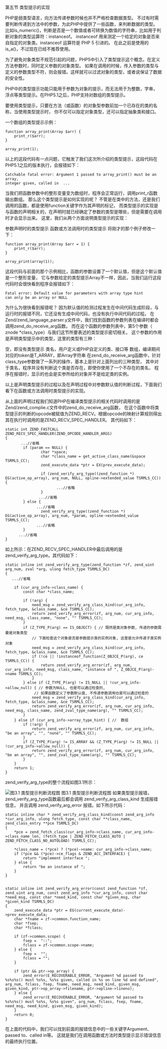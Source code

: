 第五节 类型提示的实现

PHP是弱类型语言，向方法传递参数时候也并不严格检查数据类型。 不过有时需要判断传递到方法中的参数，为此PHP中提供了一些函数，来判断数据的类型。 比如is_numeric()，判断是否是一个数值或者可转换为数值的字符串，比如用于判断对象的类型运算符：instanceof。 instanceof 用来测定一个给定的对象是否来自指定的对象类。instanceof 运算符是 PHP 5 引进的。 在此之前是使用的is_a()，不过现在已经不推荐使用。

为了避免对象类型不规范引起的问题，PHP5中引入了类型提示这个概念。在定义方法参数时，同时定义参数的对象类型。 如果在调用的时候，传入参数的类型与定义的参数类型不符，则会报错。这样就可以过滤对象的类型，或者说保证了数据的安全性。

PHP中的类型提示功能只能用于参数为对象的提示，而无法用于为整数，字串，浮点等类型提示。在PHP5.1之后，PHP支持对数组的类型提示。

要使用类型提示，只要在方法（或函数）的对象型参数前加一个已存在的类的名称，当使用类型提示时， 你不仅可以指定对象类型，还可以指定抽象类和接口。

一个数组的类型提示示例：

    function array_print(Array $arr) {
        print_r($arr);
    }
     
    array_print(1);
以上的这段代码有一点问题，它触发了我们这次所介绍的类型提示，这段代码在PHP5.1之后的版本执行，会报错如下：

    Catchable fatal error: Argument 1 passed to array_print() must be an array, 
    integer given, called in  ...
当我们把函数参数中的整形变量变为数组时，程序会正常运行，调用print_r函数输出数组。 那么这个类型提示是如何实现的呢？ 不管是在类中的方法，还是我们调用的函数，都是使用function关键字作为其声明的标记， 而类型提示的实现是与函数的声明相关的，在声明时就已经确定了参数的类型是哪些，但是需要在调用时才会显示出来。 这里，我们从两个方面说明类型提示的实现：

参数声明时的类型提示
函数或方法调用时的类型提示
将刚才的那个例子修改一下：

    function array_print(Array $arr = 1) {
        print_r($arr);
    }
     
    array_print(array(1));
这段代码与前面的那个示例相比，函数的参数设置了一个默认值，但是这个默认值是一个整形变量， 它与参数给定的类型提示Array不一样，因此，当我们运行这段代码时会很快看到程序会报错如下：

    Fatal error: Default value for parameters with array type hint 
    can only be an array or NULL
为什么为很快看到报错呢？ 因为默认值的检测过程发生在中间代码生成阶段，与运行时的报错不同，它还没有生成中间代码，也没有执行中间代码的过程。 在Zend/zend_language_parser.y文件中，我们找到函数的参数列表在编译时都会调用zend_do_receive_arg函数。 而在这个函数的参数列表中，第5个参数（ znode *class_type）与我们这节所要表述的类型提示密切相关。 这个参数的作用是声明类型提示中的类型，这里的类型有三种：

空，即没有类型提示
类名，用户定义或PHP自定义的类、接口等
数组，编译期间对应的token是T_ARRAY，即Array字符串
在zend_do_receive_arg函数中，针对class_type参数做了一系列的操作，基本上是针对上面列出的三种类型， 其中对于类名，程序并没有判断这个类是否存在，即使你使用了一个不存在的类名， 程序在报错时，显示的也会是实参所给的对象并不是给定类的实例。

以上是声明类型提示的过程以及在声明过程中对参数默认值的判断过程，下面我们看下在函数或方法调用时类型提示的实现。

从上面的声明过程我们知道PHP在编译类型提示的相关代码时调用的是Zend/zend_complie.c文件中的zend_do_receive_arg函数， 在这个函数中将类型提示的判断的opcode被赋值为ZEND_RECV。根据opcode的映射计算规则得出其在执行时调用的是ZEND_RECV_SPEC_HANDLER。 其代码如下：

    static int ZEND_FASTCALL  ZEND_RECV_SPEC_HANDLER(ZEND_OPCODE_HANDLER_ARGS)
    {
           ...//省略
            if (param == NULL) {
                    char *space;
                    char *class_name = get_active_class_name(&space TSRMLS_CC);
                    zend_execute_data *ptr = EX(prev_execute_data);
     
                    if (zend_verify_arg_type((zend_function *) EG(active_op_array), arg_num, NULL, opline->extended_value TSRMLS_CC)) {
                           ...//省略
                    }
                   ...//省略
            } else {
                  ...//省略
                    zend_verify_arg_type((zend_function *) EG(active_op_array), arg_num, *param, opline->extended_value TSRMLS_CC);
                  ...//省略
            }
          ...//省略
    }
如上所示：在ZEND_RECV_SPEC_HANDLER中最后调用的是zend_verify_arg_type。其代码如下：

    static inline int zend_verify_arg_type(zend_function *zf, zend_uint arg_num, zval *arg, ulong fetch_type TSRMLS_DC)
    {
       ...//省略
     
        if (cur_arg_info->class_name) {
            const char *class_name;
     
            if (!arg) {
                need_msg = zend_verify_arg_class_kind(cur_arg_info, fetch_type, &class_name, &ce TSRMLS_CC);
                return zend_verify_arg_error(zf, arg_num, cur_arg_info, need_msg, class_name, "none", "" TSRMLS_CC);
            }
            if (Z_TYPE_P(arg) == IS_OBJECT) { // 既然是类对象参数, 传递的参数需要是对象类型
                // 下面检查这个对象是否是参数提示类的实例对象, 这里是允许传递子类实例对象
                need_msg = zend_verify_arg_class_kind(cur_arg_info, fetch_type, &class_name, &ce TSRMLS_CC);
                if (!ce || !instanceof_function(Z_OBJCE_P(arg), ce TSRMLS_CC)) {
                    return zend_verify_arg_error(zf, arg_num, cur_arg_info, need_msg, class_name, "instance of ", Z_OBJCE_P(arg)->name TSRMLS_CC);
                }
            } else if (Z_TYPE_P(arg) != IS_NULL || !cur_arg_info->allow_null) { // 参数为NULL, 也是可以通过检查的,
                 // 如果函数定义了参数默认值, 不传递参数调用也是可以通过检查的
                need_msg = zend_verify_arg_class_kind(cur_arg_info, fetch_type, &class_name, &ce TSRMLS_CC);
                return zend_verify_arg_error(zf, arg_num, cur_arg_info, need_msg, class_name, zend_zval_type_name(arg), "" TSRMLS_CC);
            }
        } else if (cur_arg_info->array_type_hint) { //  数组
            if (!arg) {
                return zend_verify_arg_error(zf, arg_num, cur_arg_info, "be an array", "", "none", "" TSRMLS_CC);
            }
            if (Z_TYPE_P(arg) != IS_ARRAY && (Z_TYPE_P(arg) != IS_NULL || !cur_arg_info->allow_null)) {
                return zend_verify_arg_error(zf, arg_num, cur_arg_info, "be an array", "", zend_zval_type_name(arg), "" TSRMLS_CC);
            }
        }
        return 1;
    }
zend_verify_arg_type的整个流程如图3.1所示：

![图3.1 类型提示判断流程图](./img/03-05-01-type-hint.jpg)
图3.1 类型提示判断流程图
如果类型提示报错，zend_verify_arg_type函数最后都会调用 zend_verify_arg_class_kind 生成报错信息， 并且调用 zend_verify_arg_error 报错。如下所示代码：

    static inline char * zend_verify_arg_class_kind(const zend_arg_info *cur_arg_info, ulong fetch_type, const char **class_name, zend_class_entry **pce TSRMLS_DC)
    {
        *pce = zend_fetch_class(cur_arg_info->class_name, cur_arg_info->class_name_len, (fetch_type | ZEND_FETCH_CLASS_AUTO | ZEND_FETCH_CLASS_NO_AUTOLOAD) TSRMLS_CC);
     
        *class_name = (*pce) ? (*pce)->name: cur_arg_info->class_name;
        if (*pce && (*pce)->ce_flags & ZEND_ACC_INTERFACE) {
            return "implement interface ";
        } else {
            return "be an instance of ";
        }
    }
     
     
    static inline int zend_verify_arg_error(const zend_function *zf, zend_uint arg_num, const zend_arg_info *cur_arg_info, const char *need_msg, const char *need_kind, const char *given_msg, char *given_kind TSRMLS_DC)
    {
        zend_execute_data *ptr = EG(current_execute_data)->prev_execute_data;
        char *fname = zf->common.function_name;
        char *fsep;
        char *fclass;
     
        if (zf->common.scope) {
            fsep =  "::";
            fclass = zf->common.scope->name;
        } else {
            fsep =  "";
            fclass = "";
        }
     
        if (ptr && ptr->op_array) {
            zend_error(E_RECOVERABLE_ERROR, "Argument %d passed to %s%s%s() must %s%s, %s%s given, called in %s on line %d and defined", arg_num, fclass, fsep, fname, need_msg, need_kind, given_msg, given_kind, ptr->op_array->filename, ptr->opline->lineno);
        } else {
            zend_error(E_RECOVERABLE_ERROR, "Argument %d passed to %s%s%s() must %s%s, %s%s given", arg_num, fclass, fsep, fname, need_msg, need_kind, given_msg, given_kind);
        }
        return 0;
    }
在上面的代码中，我们可以找到前面的报错信息中的一些关键字Argument、 passed to、called in等。 这就是我们在调用函数或方法时类型提示显示错误信息的最终执行位置。